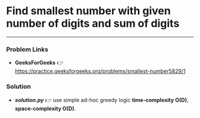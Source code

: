 # Find smallest number with given number of digits and sum of digits

---

### Problem Links
- **__GeeksForGeeks__** :point_right: https://practice.geeksforgeeks.org/problems/smallest-number5829/1

### Solution
- **_solution.py_** :point_right: use simple ad-hoc greedy logic **time-complexity O(D)**, **space-complexity O(D)**.
